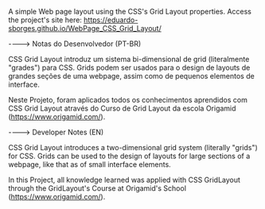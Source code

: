 A simple Web page layout using the CSS's Grid Layout properties.
Access the project's site here:
https://eduardo-sborges.github.io/WebPage_CSS_Grid_Layout/

----> Notas do Desenvolvedor (PT-BR)

CSS Grid Layout introduz um sistema bi-dimensional de grid
(literalmente "grades") para CSS. Grids podem ser usados para
o design de layouts de grandes seções de uma webpage, assim
como de pequenos elementos de interface.

Neste Projeto, foram aplicados todos os conhecimentos aprendidos
com CSS Grid Layout através do Curso de Grid Layout da escola
Origamid (https://www.origamid.com/).

----> Developer Notes (EN)

CSS Grid Layout introduces a two-dimensional grid system
(literally "grids") for CSS. Grids can be used to the design
of layouts for large sections of a webpage, like that as of
small interface elements.

In this Project, all knowledge learned was applied with CSS
GridLayout through the GridLayout's Course at Origamid's School
(https://www.origamid.com/).
